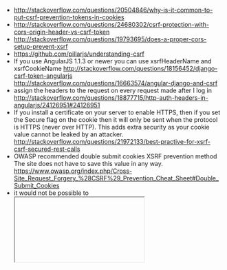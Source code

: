 - http://stackoverflow.com/questions/20504846/why-is-it-common-to-put-csrf-prevention-tokens-in-cookies
- http://stackoverflow.com/questions/24680302/csrf-protection-with-cors-origin-header-vs-csrf-token
- http://stackoverflow.com/questions/19793695/does-a-proper-cors-setup-prevent-xsrf
- https://github.com/pillarjs/understanding-csrf
- If you use AngularJS 1.1.3 or newer you can use xsrfHeaderName and xsrfCookieName http://stackoverflow.com/questions/18156452/django-csrf-token-angularjs http://stackoverflow.com/questions/16663574/angular-django-and-csrf
- assign the headers to the request on every request made after I log in http://stackoverflow.com/questions/18877715/http-auth-headers-in-angularjs/24126951#24126951
- If you install a certificate on your server to enable HTTPS, then if you set the Secure flag on the cookie then it will only be sent when the protocol is HTTPS (never over HTTP). This adds extra security as your cookie value cannot be leaked by an attacker. http://stackoverflow.com/questions/21972133/best-practive-for-xsrf-csrf-secured-rest-calls
- OWASP recommended double submit cookies XSRF prevention method  
  The site does not have to save this value in any way.  
  https://www.owasp.org/index.php/Cross-Site_Request_Forgery_%28CSRF%29_Prevention_Cheat_Sheet#Double_Submit_Cookies
- it would not be possible to <iframe> your site, generate a POST request and re-use the existing authentication cookie because there will be none https://auth0.com/blog/2014/01/07/angularjs-authentication-with-cookies-vs-token/
